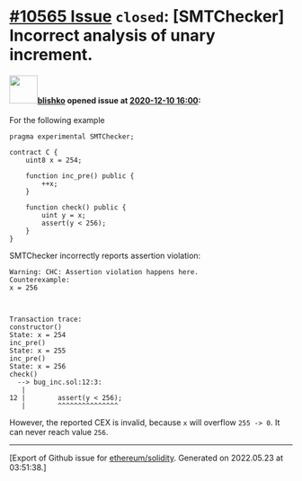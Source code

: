 # [\#10565 Issue](https://github.com/ethereum/solidity/issues/10565) `closed`: [SMTChecker] Incorrect analysis of unary increment.

#### <img src="https://avatars.githubusercontent.com/u/16404346?v=4" width="50">[blishko](https://github.com/blishko) opened issue at [2020-12-10 16:00](https://github.com/ethereum/solidity/issues/10565):

For the following example
```
pragma experimental SMTChecker;

contract C {
	uint8 x = 254;

	function inc_pre() public {
		++x;
	}

	function check() public {
		uint y = x;
		assert(y < 256);
	}
}
```

SMTChecker incorrectly reports assertion violation:
```
Warning: CHC: Assertion violation happens here.
Counterexample:
x = 256



Transaction trace:
constructor()
State: x = 254
inc_pre()
State: x = 255
inc_pre()
State: x = 256
check()
  --> bug_inc.sol:12:3:
   |
12 | 		assert(y < 256);
   | 		^^^^^^^^^^^^^^^
```

However, the reported CEX is invalid, because `x` will overflow `255 -> 0`. It can never reach value `256`.




-------------------------------------------------------------------------------



[Export of Github issue for [ethereum/solidity](https://github.com/ethereum/solidity). Generated on 2022.05.23 at 03:51:38.]
